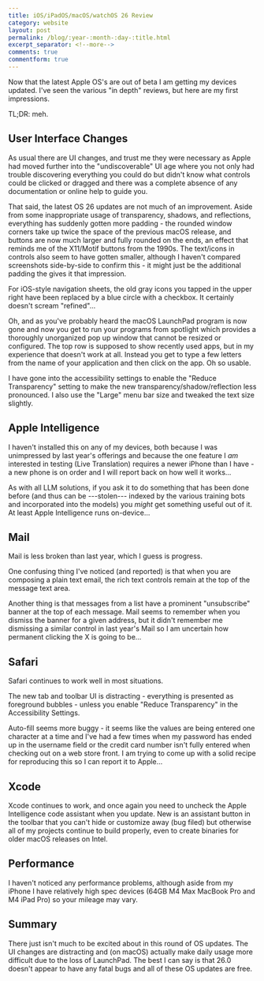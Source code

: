 ```yaml
---
title: iOS/iPadOS/macOS/watchOS 26 Review
category: website
layout: post
permalink: /blog/:year-:month-:day-:title.html
excerpt_separator: <!--more-->
comments: true
commentform: true
---
```


Now that the latest Apple OS's are out of beta I am getting my devices updated.
I've seen the various "in depth" reviews, but here are my first impressions.

TL;DR: meh.

<!--more-->

User Interface Changes
----------------------

As usual there are UI changes, and trust me they were necessary as Apple had
moved further into the "undiscoverable" UI age where you not only had trouble
discovering everything you could do but didn't know what controls could be
clicked or dragged and there was a complete absence of any documentation or
online help to guide you.

That said, the latest OS 26 updates are not much of an improvement.  Aside from
some inappropriate usage of transparency, shadows, and reflections, everything
has suddenly gotten more padding - the rounded window corners take up twice the
space of the previous macOS release, and buttons are now much larger and fully
rounded on the ends, an effect that reminds me of the X11/Motif buttons from the
1990s.  The text/icons in controls also seem to have gotten smaller, although
I haven't compared screenshots side-by-side to confirm this - it might just be
the additional padding the gives it that impression.

For iOS-style navigation sheets, the old gray icons you tapped in the upper
right have been replaced by a blue circle with a checkbox.  It certainly doesn't
scream "refined"...

Oh, and as you've probably heard the macOS LaunchPad program is now gone and
now you get to run your programs from spotlight which provides a thoroughly
unorganized pop up window that cannot be resized or configured.  The top row
is supposed to show recently used apps, but in my experience that doesn't work
at all.  Instead you get to type a few letters from the name of your application
and then click on the app.  Oh so usable.

I have gone into the accessibility settings to enable the "Reduce Transparency"
setting to make the new transparency/shadow/reflection less pronounced.  I also
use the "Large" menu bar size and tweaked the text size slightly.


Apple Intelligence
------------------

I haven't installed this on any of my devices, both because I was unimpressed
by last year's offerings and because the one feature I *am* interested in
testing (Live Translation) requires a newer iPhone than I have - a new phone is
on order and I will report back on how well it works...

As with all LLM solutions, if you ask it to do something that has been done
before (and thus can be ---stolen--- indexed by the various training bots and
incorporated into the models) you *might* get something useful out of it.  At
least Apple Intelligence runs on-device...


Mail
----

Mail is less broken than last year, which I guess is progress.

One confusing thing I've noticed (and reported) is that when you are composing
a plain text email, the rich text controls remain at the top of the message
text area.

Another thing is that messages from a list have a prominent "unsubscribe"
banner at the top of each message.  Mail seems to remember when you dismiss the
banner for a given address, but it didn't remember me dismissing a similar
control in last year's Mail so I am uncertain how permanent clicking the X is
going to be...


Safari
------

Safari continues to work well in most situations.

The new tab and toolbar UI is distracting - everything is presented as
foreground bubbles - unless you enable "Reduce Transparency" in the
Accessibility Settings.

Auto-fill seems more buggy - it seems like the values are being entered one
character at a time and I've had a few times when my password has ended up in
the username field or the credit card number isn't fully entered when checking
out on a web store front.  I am trying to come up with a solid recipe for
reproducing this so I can report it to Apple...


Xcode
-----

Xcode continues to work, and once again you need to uncheck the Apple
Intelligence code assistant when you update.  New is an assistant button in
the toolbar that you can't hide or customize away (bug filed) but otherwise
all of my projects continue to build properly, even to create binaries for
older macOS releases on Intel.


Performance
-----------

I haven't noticed any performance problems, although aside from my iPhone I
have relatively high spec devices (64GB M4 Max MacBook Pro and M4 iPad Pro) so
your mileage may vary.


Summary
-------

There just isn't much to be excited about in this round of OS updates.  The UI
changes are distracting and (on macOS) actually make daily usage more difficult
due to the loss of LaunchPad.  The best I can say is that 26.0 doesn't appear to
have any fatal bugs and all of these OS updates are free.


